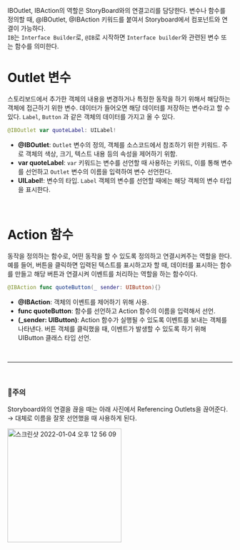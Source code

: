 IBOutlet, IBAction의 역할은 StoryBoard와의 연결고리를 담당한다. 변수나 함수를 정의할 때, @IBOutlet, @IBAction 키워드를 붙여서 Storyboard에서 컴포넌트와 연결이 가능하다.   
`IB`는 `Interface Builder`로, `@IB`로 시작하면 `Interface builder`와 관련된 변수 또는 함수를 의미한다. 


# Outlet 변수
스토리보드에서 추가한 객체의 내용을 변경하거나 특정한 동작을 하기 위해서 해당하는 객체에 접근하기 위한 변수. 데이터가 들어오면 해당 데이터를 저장하는 변수라고 할 수 있다. `Label`, `Button` 과 같은 객체의 데이터를 가지고 올 수 있다.

```swift
@IBOutlet var quoteLabel: UILabel!
```

- **@IBOutlet**: `Outlet` 변수의 정의, 객체를 소스코드에서 참조하기 위한 키워드. 주로 객체의 색상, 크기, 텍스트 내용 등의 속성을 제어하기 위함. 
- **var quoteLabel**: `var` 키워드는 변수를 선언할 때 사용하는 키워드, 이를 통해 변수를 선언하고 `Outlet` 변수의 이름을 입력하여 변수 선언한다.
- **UILabel!**: 변수의 타입. `Label` 객체의 변수를 선언할 때에는 해당 객체의 변수 타입을 표시한다. 

<br>

# Action 함수
동작을 정의하는 함수로, 어떤 동작을 할 수 있도록 정의하고 연결시켜주는 역할을 한다. 예를 들어, 버튼을 클릭하면 입력된 텍스트를 표시하고자 할 때, 데이터를 표시하는 함수를 만들고 해당 버튼과 연결시켜 이벤트를 처리하는 역할을 하는 함수이다. 

```swift
@IBAction func quoteButton(_ sender: UIButton){}
```

- **@IBAction**: 객체의 이벤트를 제어하기 위해 사용.
- **func quoteButton**: 함수를 선언하고 Action 함수의 이름을 입력해서 선언.
- **(_sender: UIButton)**: Action 함수가 실행될 수 있도록 이벤트를 보내는 객체를 나타낸다. 버튼 객체를 클릭했을 때, 이벤트가 발생할 수 있도록 하기 위해 UIButton 클래스 타입 선언.

<br>

---
<br>

### 🚨주의
Storyboard와의 연결을 끊을 때는 아래 사진에서 Referencing Outlets을 끊어준다.  
→ 대체로 이름을 잘못 선언했을 때 사용하게 된다.

<img width="255" alt="스크린샷 2022-01-04 오후 12 56 09" src="https://user-images.githubusercontent.com/63290629/148007635-703eec4f-fb5c-4a54-ad4a-9bcf4509f0a5.png">
